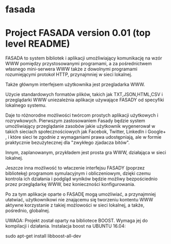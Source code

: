 # fasada

Project FASADA version 0.01 (top level README)
==============================================================================

FASADA to system bibliotek i aplikacji umożliwiający komunikację na wzór WWW pomiędzy przystosowanymi programami, a za pośrednictwem własnego mini-serwera WWW także z dowolnymi programami rozumiejącymi protokoł HTTP, przynajmniej w sieci lokalnej.

Także głównym interfejsem użytkownika jest przegladarka WWW.

Użycie standardowych formatów plików, takich jak TXT,JSON,HTML,CSV i przeglądarki WWW uniezależnia aplikacje używające FASADY od specyfiki lokalnego systemu.

Daje to różnorodne możliwości twórcom prostych aplikacji użytkowych i rozrywkowych. Pierwszym zastosowaniem Fasady będzie system umożliwiający przeglądanie zasobów jakie użytkownik wygenerował w takich sieciach społecznościowych jak Facebok, Twitter, LinkedIn i Google+ , i które sieci te zgodnie z wymaganiami prawa udostępniają, ale w formie praktycznie bezużytecznej dla "zwykłego zjadacza bitów".

Innym, zaplanowanym, przykładem jest prosta gra WWW, działająca w sieci lokalnej. 

Jeszcze inna możliwość to właczenie interfejsu FASADY (poprzez bibliotekę) programom symulacyjnym i obliczeniowym, dzięki czemu kontrola ich działania i podgląd wyników będzie możliwy bezpościednio przez przeglądarkę WWW, bez konieczności konfigurowania.

Po za tym aplikacje oparte o FASADĘ mogą umożliwiać, a przynajmniej ułatwiać, użytkownikowi nie znającemu się tworzeniu kontentu WWW aktywne korzystanie z takiej możlowości w sieci lokalnej, a także, pośrednio, globalnej.

UWAGA:
Projekt został oparty na bibliotece BOOST. Wymaga jej do kompilacji i działania. Instalacja boost na UBUNTU 16.04: 

sudo apt-get install libboost-all-dev
